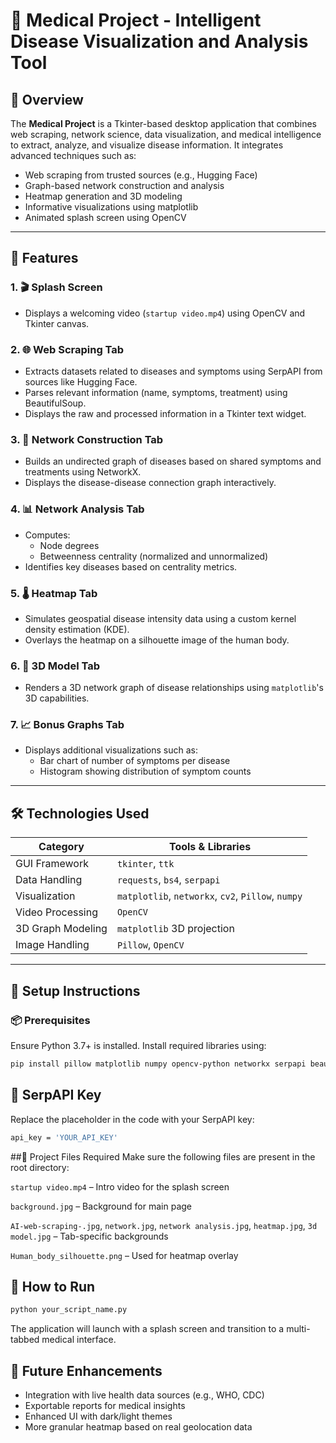 # 🏥 Medical Project - Intelligent Disease Visualization and Analysis Tool

## 🔬 Overview

The **Medical Project** is a Tkinter-based desktop application that combines web scraping, network science, data visualization, and medical intelligence to extract, analyze, and visualize disease information. It integrates advanced techniques such as:

- Web scraping from trusted sources (e.g., Hugging Face)
- Graph-based network construction and analysis
- Heatmap generation and 3D modeling
- Informative visualizations using matplotlib
- Animated splash screen using OpenCV

---

## 📌 Features

### 1. 🎬 Splash Screen
- Displays a welcoming video (`startup video.mp4`) using OpenCV and Tkinter canvas.

### 2. 🌐 Web Scraping Tab
- Extracts datasets related to diseases and symptoms using SerpAPI from sources like Hugging Face.
- Parses relevant information (name, symptoms, treatment) using BeautifulSoup.
- Displays the raw and processed information in a Tkinter text widget.

### 3. 🔗 Network Construction Tab
- Builds an undirected graph of diseases based on shared symptoms and treatments using NetworkX.
- Displays the disease-disease connection graph interactively.

### 4. 📊 Network Analysis Tab
- Computes:
  - Node degrees
  - Betweenness centrality (normalized and unnormalized)
- Identifies key diseases based on centrality metrics.

### 5. 🌡️ Heatmap Tab
- Simulates geospatial disease intensity data using a custom kernel density estimation (KDE).
- Overlays the heatmap on a silhouette image of the human body.

### 6. 🧬 3D Model Tab
- Renders a 3D network graph of disease relationships using `matplotlib`'s 3D capabilities.

### 7. 📈 Bonus Graphs Tab
- Displays additional visualizations such as:
  - Bar chart of number of symptoms per disease
  - Histogram showing distribution of symptom counts

---

## 🛠️ Technologies Used

| Category         | Tools & Libraries               |
|------------------|----------------------------------|
| GUI Framework     | `tkinter`, `ttk`                 |
| Data Handling     | `requests`, `bs4`, `serpapi`     |
| Visualization     | `matplotlib`, `networkx`, `cv2`, `Pillow`, `numpy` |
| Video Processing  | `OpenCV`                         |
| 3D Graph Modeling | `matplotlib` 3D projection       |
| Image Handling    | `Pillow`, `OpenCV`               |

---

## 🔧 Setup Instructions

### 📦 Prerequisites

Ensure Python 3.7+ is installed. Install required libraries using:

```bash
pip install pillow matplotlib numpy opencv-python networkx serpapi beautifulsoup4

```
## 🔑 SerpAPI Key

Replace the placeholder in the code with your SerpAPI key:
```bash
api_key = 'YOUR_API_KEY'
```

##📂 Project Files Required
Make sure the following files are present in the root directory:

`startup video.mp4` – Intro video for the splash screen

`background.jpg` – Background for main page

`AI-web-scraping-.jpg`, `network.jpg`, `network analysis.jpg`, `heatmap.jpg`, `3d model.jpg` – Tab-specific backgrounds

`Human_body_silhouette.png` – Used for heatmap overlay


## 🚀 How to Run
```bash
python your_script_name.py
```
The application will launch with a splash screen and transition to a multi-tabbed medical interface.


## 🧩 Future Enhancements
- Integration with live health data sources (e.g., WHO, CDC)
- Exportable reports for medical insights
- Enhanced UI with dark/light themes
- More granular heatmap based on real geolocation data
